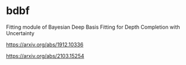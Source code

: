 # bdbf

Fitting module of Bayesian Deep Basis Fitting for Depth Completion with Uncertainty

https://arxiv.org/abs/1912.10336

https://arxiv.org/abs/2103.15254

